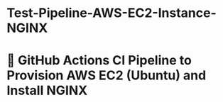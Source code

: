 # Test-Pipeline-AWS-EC2-Instance-NGINX
# 🚀 GitHub Actions CI Pipeline to Provision AWS EC2 (Ubuntu) and Install NGINX
